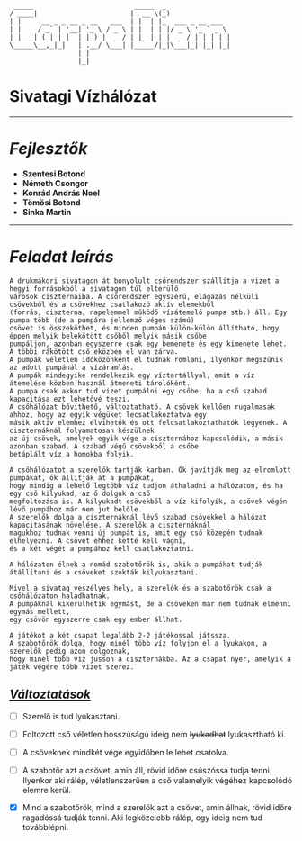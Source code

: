 ```
 _____                         _____  _                
/ ____|                       |  __ \(_)               
| |     __ _ _ __ _ __   ___  | |  | |_  ___ _ __ ___  
| |    / _` | '__| '_ \ / _ \ | |  | | |/ _ \ '_ ` _ \
| |___| (_| | |  | |_) |  __/ | |__| | |  __/ | | | | |
\_____\__,_|_|   | .__/ \___| |_____/|_|\___|_| |_| |_|
                 | |                                   
                 |_|                                   
```
# **Sivatagi Vízhálózat**

---
# *Fejlesztők*
* **Szentesi Botond**
* **Németh Csongor**
* **Konrád András Noel**
* **Tömösi Botond**
* **Sinka Martin**
---
# *Feladat leírás*

```
A drukmákori sivatagon át bonyolult csőrendszer szállítja a vizet a hegyi forrásokból a sivatagon túl elterülő 
városok ciszternáiba. A csőrendszer egyszerű, elágazás nélküli csövekből és a csövekhez csatlakozó aktív elemekből 
(forrás, ciszterna, napelemmel működő vízátemelő pumpa stb.) áll. Egy pumpa több (de a pumpára jellemző véges számú) 
csövet is összeköthet, és minden pumpán külön-külön állítható, hogy éppen melyik belekötött csőből melyik másik csőbe 
pumpáljon, azonban egyszerre csak egy bemenete és egy kimenete lehet. A többi rákötött cső eközben el van zárva. 
A pumpák véletlen időközönként el tudnak romlani, ilyenkor megszűnik az adott pumpánál a vízáramlás. 
A pumpák mindegyike rendelkezik egy víztartállyal, amit a víz átemelése közben használ átmeneti tárolóként. 
A pumpa csak akkor tud vizet pumpálni egy csőbe, ha a cső szabad kapacitása ezt lehetővé teszi.
A csőhálózat bővíthető, változtatható. A csövek kellően rugalmasak ahhoz, hogy az egyik végüket lecsatlakoztatva egy 
másik aktív elemhez elvihetők és ott felcsatlakoztathatók legyenek. A ciszternáknál folyamatosan készülnek 
az új csövek, amelyek egyik vége a ciszternához kapcsolódik, a másik azonban szabad. A szabad végű csövekből a csőbe 
betáplált víz a homokba folyik.

A csőhálózatot a szerelők tartják karban. Ők javítják meg az elromlott pumpákat, ők állítják át a pumpákat, 
hogy mindig a lehető legtöbb víz tudjon áthaladni a hálózaton, és ha egy cső kilyukad, az ő dolguk a cső 
megfoltozása is. A kilyukadt csövekből a víz kifolyik, a csövek végén lévő pumpához már nem jut belőle. 
A szerelők dolga a ciszternáknál lévő szabad csövekkel a hálózat kapacitásának növelése. A szerelők a ciszternáknál 
magukhoz tudnak venni új pumpát is, amit egy cső közepén tudnak elhelyezni. A csövet ehhez ketté kell vágni, 
és a két végét a pumpához kell csatlakoztatni.

A hálózaton élnek a nomád szabotőrök is, akik a pumpákat tudják átállítani és a csöveket szokták kilyukasztani.

Mivel a sivatag veszélyes hely, a szerelők és a szabotőrök csak a csőhálózaton haladhatnak. 
A pumpáknál kikerülhetik egymást, de a csöveken már nem tudnak elmenni egymás mellett, 
egy csövön egyszerre csak egy ember állhat.

A játékot a két csapat legalább 2-2 játékossal játssza. 
A szabotőrök dolga, hogy minél több víz folyjon el a lyukakon, a szerelők pedig azon dolgoznak, 
hogy minél több víz jusson a ciszternákba. Az a csapat nyer, amelyik a játék végére több vizet szerez.
```

##  [*Változtatások*](https://www.iit.bme.hu/file/11582/feladat "iit.bme.hu")
- [ ] Szerelő is tud lyukasztani.
- [ ] Foltozott cső véletlen hosszúságú ideig nem ~~lyukadhat~~ lyukasztható ki.
- [ ] A csöveknek mindkét vége egyidőben le lehet csatolva.
- [ ] A szabotőr azt a csövet, amin áll, rövid időre csúszóssá tudja tenni. Ilyenkor aki rálép, véletlenszerűen a cső 
valamelyik végéhez kapcsolódó elemre kerül.
- [x] Mind a szabotőrök, mind a szerelők azt a csövet, amin állnak, rövid időre ragadóssá tudják tenni.
Aki legközelebb rálép, egy ideig nem tud továbblépni.

